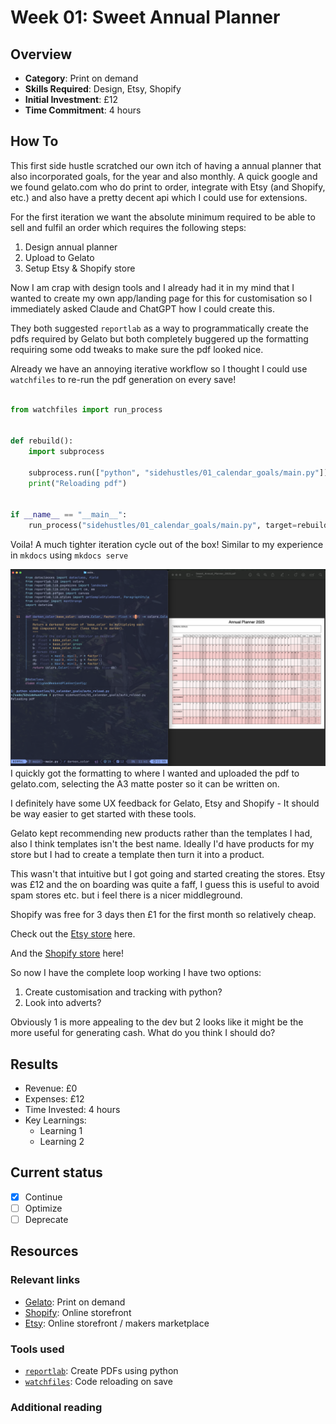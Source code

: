 # Week 01: Sweet Annual Planner

## Overview

- **Category**: Print on demand
- **Skills Required**: Design, Etsy, Shopify
- **Initial Investment**: £12
- **Time Commitment**: 4 hours

## How To

This first side hustle scratched our own itch of having a annual planner that also incorporated goals, for the year and also monthly.
A quick google and we found gelato.com who do print to order, integrate with Etsy (and Shopify, etc.) and also have a pretty decent api which I could use for extensions.

For the first iteration we want the absolute minimum required to be able to sell and fulfil an order which requires the following steps:

1. Design annual planner
2. Upload to Gelato
3. Setup Etsy & Shopify store

Now I am crap with design tools and I already had it in my mind that I wanted to create my own app/landing page for this for customisation so I immediately asked Claude and ChatGPT how I could create this.

They both suggested `reportlab` as a way to programmatically create the pdfs required by Gelato but both completely buggered up the formatting requiring some odd tweaks to make sure the pdf looked nice.

Already we have an annoying iterative workflow so I thought I could use `watchfiles` to re-run the pdf generation on every save!

```python

from watchfiles import run_process


def rebuild():
    import subprocess

    subprocess.run(["python", "sidehustles/01_calendar_goals/main.py"])
    print("Reloading pdf")


if __name__ == "__main__":
    run_process("sidehustles/01_calendar_goals/main.py", target=rebuild)

```

Voila! A much tighter iteration cycle out of the box! Similar to my experience in `mkdocs` using `mkdocs serve`

![PDF Dev Workflow](/assets/pdf_dev_workflow.png)
I quickly got the formatting to where I wanted and uploaded the pdf to gelato.com, selecting the A3 matte poster so it can be written on.

I definitely have some UX feedback for Gelato, Etsy and Shopify - It should be way easier to get started with these tools.

Gelato kept recommending new products rather than the templates I had, also I think templates isn't the best name. Ideally I'd have products for my store but I had to create a template then turn it into a product.

This wasn't that intuitive but I got going and started creating the stores. Etsy was £12 and the on boarding was quite a faff, I guess this is useful to avoid spam stores etc. but i feel there is a nicer middleground.

Shopify was free for 3 days then £1 for the first month so relatively cheap.

Check out the [Etsy store](https://www.etsy.com/shop/SweetAnnualPlanner?ref=dashboard-header) here.

And the [Shopify store](https://3y80v2-a3.myshopify.com/) here!

So now I have the complete loop working I have two options:

1. Create customisation and tracking with python?
2. Look into adverts?

Obviously 1 is more appealing to the dev but 2 looks like it might be the more useful for generating cash. What do you think I should do?

## Results

- Revenue: £0
- Expenses: £12
- Time Invested: 4 hours
- Key Learnings:
  - Learning 1
  - Learning 2

## Current status

- [x] Continue
- [ ] Optimize
- [ ] Deprecate

## Resources

### Relevant links

- [Gelato](https://www.gelato.com): Print on demand
- [Shopify](https://www.Shopify.com): Online storefront
- [Etsy](https://www.etsy.com): Online storefront / makers marketplace

### Tools used

- [`reportlab`](https://docs.reportlab.com/reportlab/userguide/ch1_intro/): Create PDFs using python
- [`watchfiles`](https://watchfiles.helpmanual.io/): Code reloading on save

### Additional reading
